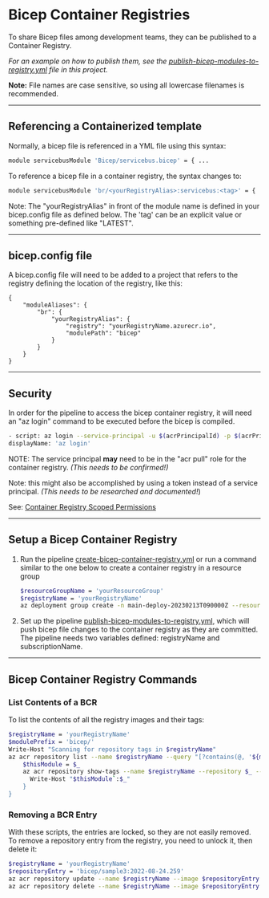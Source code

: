 # Bicep Container Registries

To share Bicep files among development teams, they can be published to a Container Registry.

*For an example on how to publish them, see the [publish-bicep-modules-to-registry.yml](./publish-bicep-modules-to-registry.yml) file in this project.*

**Note:** File names are case sensitive, so using all lowercase filenames is recommended.

---

## Referencing a Containerized template

Normally, a bicep file is referenced in a YML file using this syntax:

``` bash
module servicebusModule 'Bicep/servicebus.bicep' = { ...
```

To reference a bicep file in a container registry, the syntax changes to:

``` bash
module servicebusModule 'br/<yourRegistryAlias>:servicebus:<tag>' = {
```

Note: The "yourRegistryAlias" in front of the module name is defined in your bicep.config file as defined below.  The 'tag' can be an explicit value or something pre-defined like "LATEST".

---

## bicep.config file

A bicep.config file will need to be added to a project that refers to the registry defining the location of the registry, like this:

``` base
{
    "moduleAliases": {
        "br": {
            "yourRegistryAlias": {
                "registry": "yourRegistryName.azurecr.io",
                "modulePath": "bicep"
            }
        }
    }
}
```

---

## Security

In order for the pipeline to access the bicep container registry, it will need an "az login" command to be executed before the bicep is compiled.

``` bash
- script: az login --service-principal -u $(acrPrincipalId) -p $(acrPrincipalSecret) --tenant $(acrTenantId)
displayName: 'az login'
```

NOTE: The service principal **may** need to be in the "acr pull" role for the container registry. *(This needs to be confirmed!)*

Note: this might also be accomplished by using a token instead of a service principal. *(This needs to be researched and documented!*)  

See: [Container Registry Scoped Permissions](https://learn.microsoft.com/en-us/azure/container-registry/container-registry-repository-scoped-permissions)

---

## Setup a Bicep Container Registry

1. Run the pipeline [create-bicep-container-registry.yml](./create-bicep-container-registry.yml) or run a command similar to the one below to create a container registry in a resource group

    ``` bash
    $resourceGroupName = 'yourResourceGroup'
    $registryName = 'yourRegistryName'
    az deployment group create -n main-deploy-20230213T090000Z --resource-group $resourceGroupName --template-file 'containerregistry.bicep' --parameters registryName=$registryName
    ```

2. Set up the pipeline [publish-bicep-modules-to-registry.yml](./publish-bicep-modules-to-registry.yml), which will push bicep file changes to the container registry as they are committed. The pipeline needs two variables defined: registryName and subscriptionName.

---

## Bicep Container Registry Commands

### List Contents of a BCR

To list the contents of all the registry images and their tags:

``` bash
$registryName = 'yourRegistryName'
$modulePrefix = 'bicep/'
Write-Host "Scanning for repository tags in $registryName"
az acr repository list --name $registryName --query "[?contains(@, '${modulePrefix}')]" -o tsv | Foreach-Object { 
    $thisModule = $_
    az acr repository show-tags --name $registryName --repository $_ --output tsv  | Foreach-Object { 
      Write-Host "$thisModule`:$_"
    }
}
```

### Removing a BCR Entry

With these scripts, the entries are locked, so they are not easily removed. To remove a repository entry from the registry, you need to unlock it, then delete it:

``` bash
$registryName = 'yourRegistryName'
$repositoryEntry = 'bicep/sample3:2022-08-24.259'
az acr repository update --name $registryName --image $repositoryEntry --write-enabled true
az acr repository delete --name $registryName --image $repositoryEntry 
```
